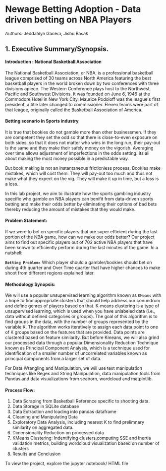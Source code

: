 # Newage Betting Adoption - Data driven betting on NBA Players
Authors: Jeddahlyn Gacera, Jishu Basak
## 1. Executive Summary/Synopsis. 

#### Introduction : National Basketball Association
The National Basketball Association, or NBA, is a professional basketball league comprised of 30 teams across North America featuring the best basketball players in the world broken down by two conferences with three divisions apiece. The Western Conference plays host to the Northwest, Pacific and Southwest Divisions. It was founded on June 6, 1946 at the Commodore Hotel in New York City. Maurice Podoloff was the league's first president, a title later changed to commissioner. Eleven teams were part of that league, originally called the Basketball Association of America.

#### Betting scenario in Sports industry
It is true that bookies do not gamble more than other businessmen. If they are competent they set the odd so that there is close-to-even exposure on both sides, so that it does not matter who wins in the long run, their pay-out is the same and they make their safely money on the vigorish. Averaging over time allows adjustment of imperfections in the odds setting. Its all about making the most money possible in a predictable way.

But book making is not an instantaneous frictionless process. Bookies make mistakes, which will cost them. They will pay-out too much and thus not make what they expect on the vig. They will make it up in time, but a loss is a loss.

In this lab project, we aim to illustrate how the sports gambling industry specific who gamble on NBA players can benifit from data-driven sports betting and make their odds better by eliminating their options of bad bets thereby reducing the amount of mistakes that they would make.

#### Problem Statement: 
If we were to bet on specific players that are super efficient during the last portion of the NBA game, how can we make our odds better? Our project aims to find out specific players out of 702 active NBA players that have been known to efficiently perform during the last minutes of the game. In a nutshell:

<b>`Betting Problem:`</b> Which player should a gambler/bookies should bet on during 4th quarter and Over Time quarter that have higher chances to make shoot from different regions explained later.

#### Methodology Synopsis:
We will use a popular unsupervised learning algorithm known as ```KMeans``` with a hope to find appropriate clusters that should help address our conundrum and define genres of players based on that. K-means clustering is a type of unsupervised learning, which is used when you have unlabeled data (i.e., data without defined categories or groups). The goal of this algorithm is to find groups in the data, with the number of groups represented by the variable K. The algorithm works iteratively to assign each data point to one of K groups based on the features that are provided. Data points are clustered based on feature similarity. 
But before Kmeans, we will also grind our processed data through a popular Dimensionality Reduction Technique known as Principal Component Analysis, which is a technique used for identification of a smaller number of uncorrelated variables known as principal components from a larger set of data. 

For Data Wrangling and Manipulation, we will use text manipulation techniques like Regex and String Manipulation, data manipulation tools from Pandas and data visualizations from seaborn, wordcloud and matplotlib.

#### Process Flow:

1. Data Scraping from Basketball Reference specific to shooting data.
2. Data Storage in SQLite database
3. Data Extraction and loading into pandas dataframe
4. Cleaning and Manipulating Data
5. Exploratory Data Analysis, including nearest K to find prelimnary similarity on aggregated data.
6. Dimensionality Reduction on processed data
7. KMeans Clustering: Indentifying clusters,computing SSE and Inertia validation metrics, building wordcloud visualization based on number of clusters
8. Results and Conclusion

To view the project, explore the jupyter notebook/ HTML file
